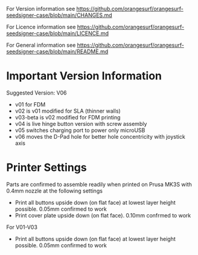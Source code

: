 For Version information see https://github.com/orangesurf/orangesurf-seedsigner-case/blob/main/CHANGES.md

For Licence information see https://github.com/orangesurf/orangesurf-seedsigner-case/blob/main/LICENCE.md

For General information see https://github.com/orangesurf/orangesurf-seedsigner-case/blob/main/README.md

# Important Version Information
Suggested Version: V06

- v01 for FDM
- v02 is v01 modified for SLA (thinner walls)
- v03-beta is v02 modified for FDM printing 
- v04 is live hinge button version with screw assembly
- v05 switches charging port to power only microUSB
- v06 moves the D-Pad hole for better hole concentricity with joystick axis


# Printer Settings
Parts are confirmed to assemble readily when printed on Prusa MK3S with 0.4mm nozzle at the following settings
- Print all buttons upside down (on flat face) at lowest layer height possible. 0.05mm confirmed to work
- Print cover plate upside down (on flat face). 0.10mm confrmed to work

For V01-V03 
- Print all buttons upside down (on flat face) at lowest layer height possible. 0.05mm confirmed to work

